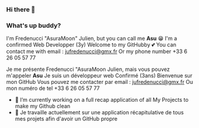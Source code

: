 ### Hi there 👋
### What's up buddy?
I'm Fredenucci "AsuraMoon" Julien, but you can call me **Asu** 😁
I'm a confirmed Web Developper (3y)
Welcome to my GitHubby 💕
You can contact me with email : jufredenucci@gmx.fr
Or my phone number +33 6 26 05 57 77

Je me présente Fredenucci "AsuraMoon Julien, mais vous pouvez m'appeler **Asu**
Je suis un développeur web Confirmé (3ans)
Bienvenue sur mon GitHub
Vous pouvez me contacter par email : jufredenucci@gmx.fr
Ou mon numéro de tel +33 6 26 05 57 77


- 🔭 I’m currently working on a full recap application of all My Projects to make my Github clean
- 🔭 Je travaille actuellement sur une application récapitulative de tous mes projets afin d'avoir un GitHub propre

<!--
**AsuraMoon/AsuraMoon** is a ✨ _special_ ✨ repository because its `README.md` (this file) appears on your GitHub profile.

Here are some ideas to get you started:

- 🔭 I’m currently working on ...
- 🌱 I’m currently learning ...
- 👯 I’m looking to collaborate on ...
- 🤔 I’m looking for help with ...
- 💬 Ask me about ...
- 📫 How to reach me: ...
- 😄 Pronouns: ...
- ⚡ Fun fact: ...
-->

